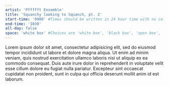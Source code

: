 ```yaml
---
artist: 'Pffffft Ensemble'
title: 'Squanchy looking to Squanch, pt. 2'
start-time: '0900' #Times should be written in 24 hour time with no colon separator: hhmm
end-time: '1030'
all-day: false
space: 'white box' #Choices are 'white box', 'black box', 'open box', 'grounds'
---
```


Lorem ipsum dolor sit amet, consectetur adipisicing elit, sed do eiusmod tempor incididunt ut labore et dolore magna aliqua. Ut enim ad minim veniam, quis nostrud exercitation ullamco laboris nisi ut aliquip ex ea commodo consequat. Duis aute irure dolor in reprehenderit in voluptate velit esse cillum dolore eu fugiat nulla pariatur. Excepteur sint occaecat cupidatat non proident, sunt in culpa qui officia deserunt mollit anim id est laborum.
